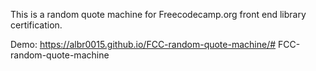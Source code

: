 This is a random quote machine for Freecodecamp.org 
front end library certification. 

Demo: https://albr0015.github.io/FCC-random-quote-machine/# FCC-random-quote-machine
